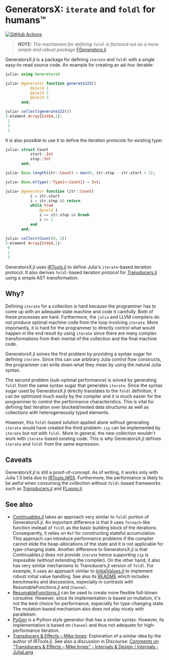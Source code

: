 # GeneratorsX: `iterate` and `foldl` for humans™

[![GitHub Actions](https://github.com/JuliaFolds/GeneratorsX.jl/workflows/Run%20tests/badge.svg)](https://github.com/JuliaFolds/GeneratorsX.jl/actions?query=workflow%3A%22Run+tests%22)

> _**NOTE:** The mechanism for defining `foldl` is factored out as a
> more simple and robust package
> [FGenerators.jl](https://github.com/JuliaFolds/FGenerators.jl)._

GeneratorsX.jl is a package for defining `iterate` and `foldl` with a
single easy-to-read source code.  An example for creating an ad-hoc
iterable:

```julia
julia> using GeneratorsX

julia> @generator function generate123()
           @yield 1
           @yield 2
           @yield 3
       end;

julia> collect(generate123())
3-element Array{Int64,1}:
 1
 2
 3
```

It is also possible to use it to define the iteration protocols for
existing type:

```julia
julia> struct Count
           start::Int
           stop::Int
       end;

julia> Base.length(itr::Count) = max(0, itr.stop - itr.start + 1);

julia> Base.eltype(::Type{<:Count}) = Int;

julia> @generator function (itr::Count)
           i = itr.start
           i > itr.stop && return
           while true
               @yield i
               i == itr.stop && break
               i += 1
           end
       end;

julia> collect(Count(0, 2))
3-element Array{Int64,1}:
 0
 1
 2
```

GeneratorsX.jl uses
[IRTools.jl](https://github.com/MikeInnes/IRTools.jl) to define
Julia's `iterate`-based iteration protocol.  It also derives
`foldl`-based iteration protocol for
[Transducers.jl](https://github.com/tkf/Transducers.jl) using a simple
AST transformation.

## Why?

Defining `iterate` for a collection is hard because the programmer has
to come up with an adequate state machine and code it carefully.  Both
of these processes are hard.  Furthermore, the `julia` and LLVM
compilers do not produce optimal machine code from the loop involving
`iterate`.  More importantly, it is hard for the programmer to
directly control what would happen in the end result by using
`iterate` since there are many complex transformations from their
mental of the collection and the final machine code.

GeneratorsX.jl solves the first problem by providing a syntax sugar
for defining `iterate`.  Since this can use arbitrary Julia control
flow constructs, the programmer can write down what they mean by using
the natural Julia syntax.

The second problem (sub-optimal performance) is solved by generating
`foldl` from the same syntax sugar that generates `iterate`.  Since
the syntax sugar used by GeneratorsX.jl directly translates to the
`foldl` definition, it can be optimized much easily by the compiler
and it is much easier for the programmer to control the performance
characteristics.  This is vital for defining fast iteration over
blocked/nested data structures as well as collections with
heterogeneously typed elements.

However, this `foldl`-based solution applied alone without generating
`iterate` would have created the third problem: `zip` can be
implemented by `iterate` but not with `foldl`.  More in general, the
new collection wouldn't work with `iterate`-based existing code.  This
is why GeneratorsX.jl defines `iterate` and `foldl` from the same
expression.

## Caveats

GeneratorsX.jl is still a proof-of-concept.  As of writing, it works
only with Julia 1.5 beta due to
[IRTools.jl#55](https://github.com/MikeInnes/IRTools.jl/issues/55).
Furthermore, the performance is likely to be awful when consuming the
collection without `foldl`-based frameworks such as
[Transducers.jl](https://github.com/JuliaFolds/Transducers.jl) and
[FLoops.jl](https://github.com/JuliaFolds/FLoops.jl).

## See also

* [Continuables.jl](https://github.com/schlichtanders/Continuables.jl)
  takes an approach very similar to `foldl` portion of GeneratorsX.jl.
  An important difference is that it uses `foreach`-like function
  instead of `foldl` as the basic building block of the iterations.
  Consequently, it relies on `Ref` for constructing stateful
  accumulation.  This approach can introduce performance problems if
  the compiler cannot elide the heap-allocations of the state and it
  is not applicable for type-changing state.  Another difference to
  GeneratorsX.jl is that Continuables.jl does not provide `iterate`
  hence supporting `zip` is impossible (without extending the
  compiler).  On the other hand, it also has very similar mechanisms
  to Transducers.jl version of `foldl`.  For example, it uses an
  approach similar to
  [InitialValues.jl](https://github.com/JuliaFolds/InitialValues.jl)
  to implement robust initial value handling.  See also its
  [README](https://github.com/schlichtanders/Continuables.jl/blob/master/README.md)
  which includes benchmarks and discussions, especially in contrasts
  with ResumableFunctions.jl and `Channel`.
* [ResumableFunctions.jl](https://github.com/BenLauwens/ResumableFunctions.jl)
  can be used to create more flexible full-blown coroutine.  However,
  since its implementation is based on mutation, it's not the best
  choice for performance, especially for type-changing state.  The
  mutation-based mechanism also does not play nicely with parallelism.
* [PyGen](https://discourse.julialang.org/t/pygen-python-style-generators/3451)
  is a Python style generator that has a similar syntax.  However, its
  implementation is based on `Channel` and thus not adequate for
  high-performance iteration.
* [Transducers & Effects – Mike Innes](http://mikeinnes.github.io/2020/06/12/transducers.html):
  Exploration of a similar idea by the author of IRTools.jl.
  See also a discussion in Discourse:
  [Comments on "Transducers & Effects – Mike Innes" - Internals & Design / Internals - JuliaLang](https://discourse.julialang.org/t/comments-on-transducers-effects-mike-innes/41353)
